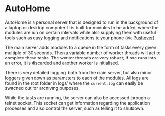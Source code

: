 # AutoHome

AutoHome is a personal server that is designed to run in the background of a laptop or desktop computer.
It is built for modules to be added, where the modules are run on certain intervals while also supplying them with useful tools such as easy logging and notifications to your phone (via [Pushover](https://pushover.net/)).

The main server adds modules to a queue in the form of tasks every given multiple of 30 seconds. Then a variable number of worker threads will act to complete these tasks.
The worker threads are very robust; If one runs into an error, it is discarded and another worker is initialised.

There is very detailed logging, both from the main server, but also minor loggers given down as parameters to each of the modules. All logs are found in the root folder in logs/ where the `current.log` can easily be switched out for archiving purposes.

While the tasks are running, the server can also be accessed through a telnet socket. This socket can get information regarding the application processes and also control the server, such as telling it to shutdown.
